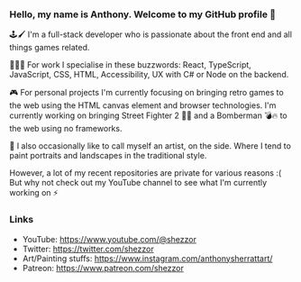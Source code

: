 ### Hello, my name is Anthony. Welcome to my GitHub profile 👋

🕹️🖌️ I'm a full-stack developer who is passionate about the front end and all things games related.  

👨🏻‍💻 For work I specialise in these buzzwords: React, TypeScript, JavaScript, CSS, HTML, Accessibility, UX with C# or Node on the backend.

🎮 For personal projects I'm currently focusing on bringing retro games to the web using the HTML canvas element and browser technologies. I'm currently working on bringing Street Fighter 2 🐲👊 and a Bomberman 💣🔥 to the web using no frameworks.

🎨 I also occasionally like to call myself an artist, on the side. Where I tend to paint portraits and landscapes in the traditional style. 

However, a lot of my recent repositories are private for various reasons :( But why not check out my YouTube channel to see what I'm currently working on ⚡

### Links

- YouTube: https://www.youtube.com/@shezzor
- Twitter: https://twitter.com/shezzor
- Art/Painting stuffs: https://www.instagram.com/anthonysherrattart/
- Patreon: https://www.patreon.com/shezzor

<!--
**shezzor/shezzor** is a ✨ _special_ ✨ repository because its `README.md` (this file) appears on your GitHub profile.

Here are some ideas to get you started:

- 🔭 I’m currently working on ...
- 🌱 I’m currently learning ...
- 👯 I’m looking to collaborate on ...
- 🤔 I’m looking for help with ...
- 💬 Ask me about ...
- 📫 How to reach me: ...
- 😄 Pronouns: ...
- ⚡ Fun fact: ...
-->
